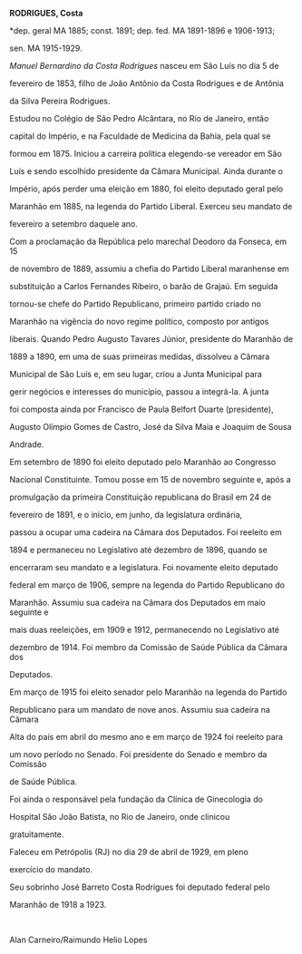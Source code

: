 **RODRIGUES, Costa**



\*dep. geral MA 1885; const. 1891; dep. fed. MA 1891-1896 e 1906-1913;

sen. MA 1915-1929.



*Manuel Bernardino da Costa Rodrigues* nasceu em São Luís no dia 5 de

fevereiro de 1853, filho de João Antônio da Costa Rodrigues e de Antônia

da Silva Pereira Rodrigues.



Estudou no Colégio de São Pedro Alcântara, no Rio de Janeiro, então

capital do Império, e na Faculdade de Medicina da Bahia, pela qual se

formou em 1875. Iniciou a carreira política elegendo-se vereador em São

Luís e sendo escolhido presidente da Câmara Municipal. Ainda durante o

Império, após perder uma eleição em 1880, foi eleito deputado geral pelo

Maranhão em 1885, na legenda do Partido Liberal. Exerceu seu mandato de

fevereiro a setembro daquele ano.



Com a proclamação da República pelo marechal Deodoro da Fonseca, em 15

de novembro de 1889, assumiu a chefia do Partido Liberal maranhense em

substituição a Carlos Fernandes Ribeiro, o barão de Grajaú. Em seguida

tornou-se chefe do Partido Republicano, primeiro partido criado no

Maranhão na vigência do novo regime político, composto por antigos

liberais. Quando Pedro Augusto Tavares Júnior, presidente do Maranhão de

1889 a 1890, em uma de suas primeiras medidas, dissolveu a Câmara

Municipal de São Luís e, em seu lugar, criou a Junta Municipal para

gerir negócios e interesses do município, passou a integrá-la. A junta

foi composta ainda por Francisco de Paula Belfort Duarte (presidente),

Augusto Olímpio Gomes de Castro, José da Silva Maia e Joaquim de Sousa

Andrade.



Em setembro de 1890 foi eleito deputado pelo Maranhão ao Congresso

Nacional Constituinte. Tomou posse em 15 de novembro seguinte e, após a

promulgação da primeira Constituição republicana do Brasil em 24 de

fevereiro de 1891, e o início, em junho, da legislatura ordinária,

passou a ocupar uma cadeira na Câmara dos Deputados. Foi reeleito em

1894 e permaneceu no Legislativo até dezembro de 1896, quando se

encerraram seu mandato e a legislatura. Foi novamente eleito deputado

federal em março de 1906, sempre na legenda do Partido Republicano do

Maranhão. Assumiu sua cadeira na Câmara dos Deputados em maio seguinte e

mais duas reeleições, em 1909 e 1912, permanecendo no Legislativo até

dezembro de 1914. Foi membro da Comissão de Saúde Pública da Câmara dos

Deputados.



Em março de 1915 foi eleito senador pelo Maranhão na legenda do Partido

Republicano para um mandato de nove anos. Assumiu sua cadeira na Câmara

Alta do país em abril do mesmo ano e em março de 1924 foi reeleito para

um novo período no Senado. Foi presidente do Senado e membro da Comissão

de Saúde Pública.



Foi ainda o responsável pela fundação da Clínica de Ginecologia do

Hospital São João Batista, no Rio de Janeiro, onde clinicou

gratuitamente.



Faleceu em Petrópolis (RJ) no dia 29 de abril de 1929, em pleno

exercício do mandato.



Seu sobrinho José Barreto Costa Rodrigues foi deputado federal pelo

Maranhão de 1918 a 1923.



     



Alan Carneiro/Raimundo Helio Lopes



